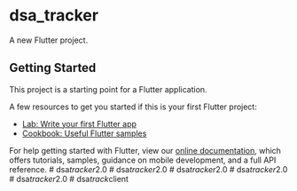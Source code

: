 # dsa_tracker

A new Flutter project.

## Getting Started

This project is a starting point for a Flutter application.

A few resources to get you started if this is your first Flutter project:

- [Lab: Write your first Flutter app](https://flutter.dev/docs/get-started/codelab)
- [Cookbook: Useful Flutter samples](https://flutter.dev/docs/cookbook)

For help getting started with Flutter, view our
[online documentation](https://flutter.dev/docs), which offers tutorials,
samples, guidance on mobile development, and a full API reference.
#   d s a _ t r a c k e r _ 2 . 0  
 #   d s a _ t r a c k e r _ 2 . 0  
 #   d s a _ t r a c k e r _ 2 . 0  
 #   d s a _ t r a c k e r _ 2 . 0  
 #   d s a _ t r a c k e r _ 2 . 0  
 #   d s a _ t r a c k _ c l i e n t  
 